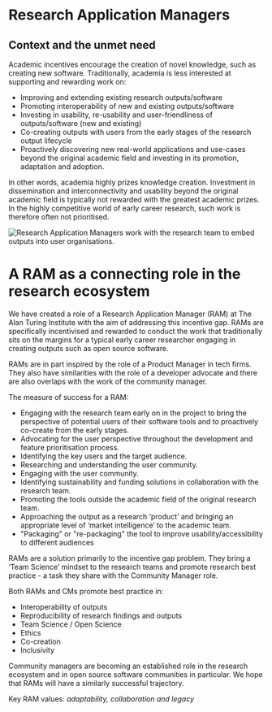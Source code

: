 # Research Application Managers

## Context and the unmet need

Academic incentives encourage the creation of novel knowledge, such as creating new software. Traditionally, academia is less interested at supporting and rewarding work on:
- Improving and extending existing research outputs/software
- Promoting interoperability of new and existing outputs/software
- Investing in usability, re-usability and user-friendliness of outputs/software (new and existing)
- Co-creating outputs with users from the early stages of the research output lifecycle
- Proactively discovering new real-world applications and use-cases beyond the original academic field and investing in its promotion, adaptation and adoption. 

In other words, academia highly prizes knowledge creation. Investment in dissemination and interconnectivity and usability beyond the original academic field is typically not rewarded with the greatest academic prizes. In the highly competitive world of early career research, such work is therefore often not prioritised. 

![Research Application Managers work with the research team to embed outputs into user organisations.](![image](https://user-images.githubusercontent.com/45169136/151714913-79ada42a-ded7-449b-8703-083d2a666bf5.png))

# A RAM as a connecting role in the research ecosystem

We have created a role of a Research Application Manager (RAM) at The Alan Turing Institute with the aim of addressing this incentive gap. RAMs are specifically incentivised and rewarded to conduct the work that traditionally sits on the margins for a typical early career researcher engaging in creating outputs such as open source software. 

RAMs are in part inspired by the role of a Product Manager in tech firms. They also have similarities with the role of a developer advocate and there are also overlaps with the work of the community manager.

The measure of success for a RAM:
- Engaging with the research team early on in the project to bring the perspective of potential users of their software tools and to proactively co-create from the early stages. 
- Advocating for the user perspective throughout the development and feature prioritisation process. 
- Identifying the key users and the target audience. 
- Researching and understanding the user community. 
- Engaging with the user community. 
- Identifying sustainability and funding solutions in collaboration with the research team.
- Promoting the tools outside the academic field of the original research team.
- Approaching the output as a research ‘product’ and bringing an appropriate level of ‘market intelligence’ to the academic team.
- "Packaging" or "re-packaging" the tool to improve usability/accessibility to different audiences

RAMs are a solution primarily to the incentive gap problem. They bring a ‘Team Science’ mindset to the research teams and promote research best practice - a task they share with the Community Manager role.

Both RAMs and CMs promote best practice in:
- Interoperability of outputs 
- Reproducibility of research findings and outputs
- Team Science / Open Science
- Ethics
- Co-creation
- Inclusivity

Community managers are becoming an established role in the research ecosystem and in open source software communities in particular. We hope that RAMs will have a similarly successful trajectory. 

Key RAM values: _adaptability, collaboration and legacy_

